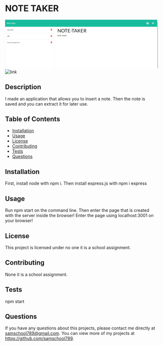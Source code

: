 # NOTE TAKER
 
  ![image](./images/project-image.png)
  ![link](localhost:3001)
  ## Description 
  I made an application that allows you to insert a note.  Then the note is saved and you can extract it for later use.
  ## Table of Contents
  * [Installation](#installation)
  * [Usage](#usage)
  * [License](#license)
  * [Contributing](#contributing)
  * [Tests](#tests)
  * [Questions](#questions)
  
  ## Installation 
  First, install node with npm i. Then install express.js with npm i express
  ## Usage 
  Run npm start on the command line.  Then enter the page that is created with the server inside the browser! Enter the page using localhost:3001 on your browser!
  ## License 
  This project is licensed under no one it is a school assignment.
  ## Contributing 
  None it is a school assignment.
  ## Tests
  npm start
  ## Questions
  If you have any questions about this projects, please contact me directly at samschool789@gmail.com. You can view more of my projects at https://github.com/samschool789.
